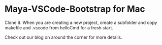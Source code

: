 # Maya-VSCode-Bootstrap for Mac

Clone it. When you are creating a new project, create a subfolder and copy makefile and .vscode from helloCmd for a fresh start.

Check out our blog on around the corner for more details.
